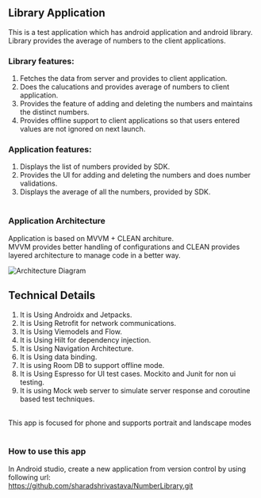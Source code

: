 ## Library Application
This is a test application which has android application and android library. 
Library provides the average of numbers to the client applications.

### Library features: 
1. Fetches the data from server and provides to client application.
2. Does the calucations and provides average of numbers to client application.
3. Provides the feature of adding and deleting the numbers and maintains the distinct numbers.
4. Provides offline support to client applications so that users entered values are not ignored on next launch.

### Application features: 
1. Displays the list of numbers provided by SDK.
2. Provides the UI for adding and deleting the numbers and does number validations.
3. Displays the average of all the numbers, provided by SDK.<br><br>

### Application Architecture
Application is based on MVVM + CLEAN architure.<br>
MVVM provides better handling of configurations and CLEAN provides layered architecture to manage code in a better way.

![Architecture Diagram](https://uploads.toptal.io/blog/image/127608/toptal-blog-image-1543413671794-80993a19fea97477524763c908b50a7a.png) <br>

## Technical Details
1. It is Using Androidx and Jetpacks.
2. It is Using Retrofit for network communications.
3. It is Using Viemodels and Flow.
4. It is Using Hilt for dependency injection.
5. It is Using Navigation Architecture.
6. It is Using data binding.
7. It is using Room DB to support offline mode.
8. It is Using Espresso for UI test cases. Mockito and Junit for non ui testing.
9. It is using Mock web server to simulate server response and coroutine based test techniques.
<br>
This app is focused for phone and supports portrait and landscape modes <br> <br>

### How to use this app
In Android studio, create a new application from version control by using following url: <br>
https://github.com/sharadshrivastava/NumberLibrary.git

